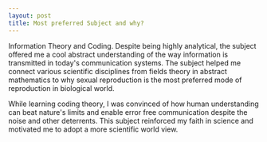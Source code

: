 ```yaml
---
layout: post
title: Most preferred Subject and why?
---
```


Information Theory and Coding. Despite being highly analytical, the subject offered me a cool abstract understanding of the way information is transmitted in today's communication systems. The subject helped me connect various scientific disciplines from fields  theory in abstract mathematics to why sexual reproduction is the most preferred mode of reproduction in biological world.

While learning coding theory, I was convinced of how human understanding can beat nature's limits and enable error free communication despite the noise and other deterrents. This subject reinforced my faith in science and motivated me to adopt a more scientific world view.